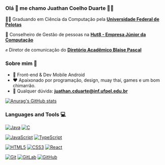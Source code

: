 
### Olá 👋 me chamo Juathan Coelho Duarte 👨‍💻


👨‍🎓 Graduando em Ciência da Computação pela **[Universidade Federal de Pelotas](https://portal.ufpel.edu.br/)** 

💚 Conselheiro de Gestão de pessoas na **[Hut8 - Empresa Júnior da Computação](http://www.hut8.com.br/)**

✊ Diretor de comunicação do **[Diretório Acadêmico Blaise Pascal](https://www.instagram.com/dabp_computacao/)**

### Sobre mim :eyes:

- :dart: Front-end & Dev Mobile Android   
- :heart: Apaixonado por programação, design, muay thai, games e um bom chimarrão.
- :e-mail: Qualquer dúvida: **[juathan.cduarte@inf.ufpel.edu.br](juathan.cduarte@inf.ufpel.edu.br)**

[![Anurag's GitHub stats](https://github-readme-stats.vercel.app/api?username=juathanduarte)](https://github.com/juathanduarte/github-readme-stats)

### Languages and Tools :computer:

[![Java](https://img.shields.io/badge/Java-orange?style=flat&logo=java&logoColor=white&link=https://github.com/hritik5102)](https://github.com/hritik5102) [![C](https://img.shields.io/badge/-A8B9CC?style=flat&logo=c&logoColor=white&link=https://github.com/hritik5102)](https://github.com/hritik5102) 

[![JavaScript](https://img.shields.io/badge/-JavaScript-black?style=flat&logo=javascript&link=https://github.com/hritik5102)](https://github.com/hritik5102) [![TypeScript](https://img.shields.io/badge/-TypeScript-007ACC?style=flat&logo=typescript&link=https://github.com/hritik5102)](https://github.com/hritik5102)

[![HTML5](https://img.shields.io/badge/-HTML5-E34F26?style=flat&logo=html5&logoColor=white&link=https://github.com/hritik5102)](https://github.com/hritik5102) [![CSS3](https://img.shields.io/badge/-CSS3-1572B6?style=flat&logo=css3&link=https://github.com/hritik5102)](https://github.com/hritik5102) [![React](https://img.shields.io/badge/-React-black?style=flat&logo=react&link=https://github.com/hritik5102)](https://github.com/hritik5102)

[![Git](https://img.shields.io/badge/-Git-black?style=flat&logo=git&link=https://github.com/hritik5102)](https://github.com/hritik5102) [![GitLab](https://img.shields.io/badge/-GitLab-FCA121?style=flat&logo=gitlab&link=https://github.com/hritik5102)](https://gitlab.com/hritik5102) [![GitHub](https://img.shields.io/badge/-GitHub-181717?style=flat&logo=github&link=https://github.com/hritik5102)](https://github.com/hritik5102)
